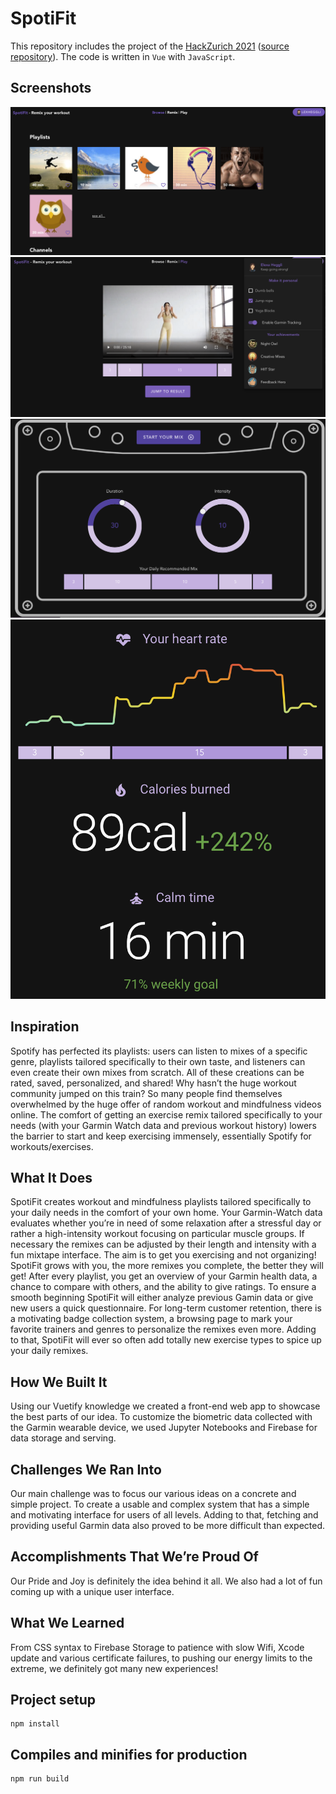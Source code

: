 # SpotiFit
This repository includes the project of the [HackZurich 2021](https://devpost.com/software/remix-essentially-spotify-for-workouts-excersises) ([source repository](https://github.com/JollyBrackets/remix)). The code is written in `Vue` with `JavaScript`.

## Screenshots
![browsing-page](./src/assets/browsing-page.png)
![profile-settings](./src/assets/profile-settings.png)
![/mixtape-ui](./src/assets/mixtape-ui.png)
![biometrics](./src/assets/biometrics.png)

## Inspiration
Spotify has perfected its playlists: users can listen to mixes of a specific genre, playlists tailored specifically to their own taste, and listeners can even create their own mixes from scratch. All of these creations can be rated, saved, personalized, and shared! Why hasn’t the huge workout community jumped on this train? So many people find themselves overwhelmed by the huge offer of random workout and mindfulness videos online. The comfort of getting an exercise remix tailored specifically to your needs (with your Garmin Watch data and previous workout history) lowers the barrier to start and keep exercising immensely, essentially Spotify for workouts/exercises.

## What It Does
SpotiFit creates workout and mindfulness playlists tailored specifically to your daily needs in the comfort of your own home. Your Garmin-Watch data evaluates whether you’re in need of some relaxation after a stressful day or rather a high-intensity workout focusing on particular muscle groups. If necessary the remixes can be adjusted by their length and intensity with a fun mixtape interface. The aim is to get you exercising and not organizing! SpotiFit grows with you, the more remixes you complete, the better they will get! After every playlist, you get an overview of your Garmin health data, a chance to compare with others, and the ability to give ratings. To ensure a smooth beginning SpotiFit will either analyze previous Gamin data or give new users a quick questionnaire. For long-term customer retention, there is a motivating badge collection system, a browsing page to mark your favorite trainers and genres to personalize the remixes even more. Adding to that, SpotiFit will ever so often add totally new exercise types to spice up your daily remixes.

## How We Built It
Using our Vuetify knowledge we created a front-end web app to showcase the best parts of our idea. To customize the biometric data collected with the Garmin wearable device, we used Jupyter Notebooks and Firebase for data storage and serving.

## Challenges We Ran Into
Our main challenge was to focus our various ideas on a concrete and simple project. To create a usable and complex system that has a simple and motivating interface for users of all levels. Adding to that, fetching and providing useful Garmin data also proved to be more difficult than expected.

## Accomplishments That We’re Proud Of
Our Pride and Joy is definitely the idea behind it all. We also had a lot of fun coming up with a unique user interface.

## What We Learned
From CSS syntax to Firebase Storage to patience with slow Wifi, Xcode update and various certificate failures, to pushing our energy limits to the extreme, we definitely got many new experiences!

## Project setup
```
npm install
```

## Compiles and minifies for production
```
npm run build
```
